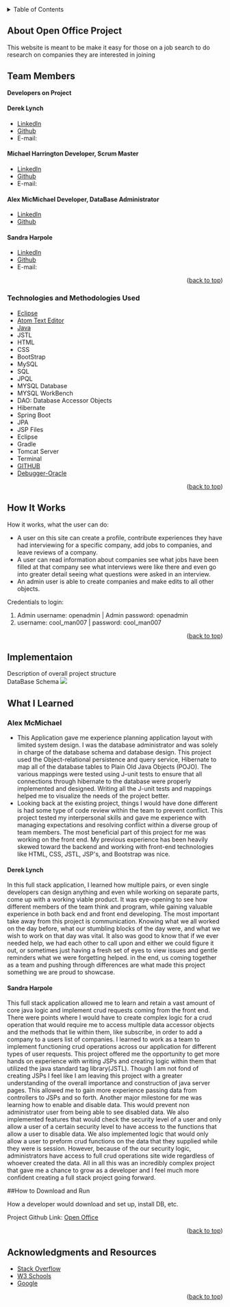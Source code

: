 
<!-- PROJECT LOGO -->

<!-- TABLE OF CONTENTS -->

<details>
  <summary>Table of Contents</summary>
  <ul>
    <li>
      <a href="#about-the-project">About Open Office</a>
  </ul>
      <ul>
        <li><a href="#technologies-used">Technologies Used</a></li>
      </ul>
    </li>
  <ul>
    <li><a href="#howitworks">How It Works</a></li>
  </ul>  
  <ul>
    <li><a href="#contact">Contact</a></li>
  </ul>

  <ul>
    <li><a href="#acknowledgments">Acknowledgments</a></li>
    </ul>

</details>

<!-- ABOUT THE PROJECT -->

## About Open Office Project


<p>
This website is meant to be make it easy for those on a job search to do research on companies they are interested in joining
 </p>

 ## Team Members

 <strong>Developers on Project</strong>

 <h4>Derek Lynch</h4>
 <ul>
 <li>
 <a href="">
 LinkedIn
 </a>
 </li>
 <li><a href="https://github.com/">Github</a></li>
 <li> E-mail:</li>
 </ul>
 <h4>Michael Harrington Developer, Scrum Master</h4>
 <ul>
 <li>
 <a href="">
 LinkedIn
 </a>
 </li>
 <li><a href="https://github.com/">Github</a></li>
 <li> E-mail:</li>
 </ul>
 <h4>Alex MicMichael Developer, DataBase Administrator</h4>
 <ul>
 <li>
 <a href="https://www.linkedin.com/in/alexander-mcmichael-8812aa138/">
 LinkedIn
 </a>
 </li>
 <li><a href="https://github.com/amcmike3">Github</a></li>
 </ul>
 <h4>Sandra Harpole</h4>
 <ul>
 <li>
 <a href="https://www.linkedin.com/in/sandra-harpole/">
 LinkedIn
 </a>
 </li>
 <li><a href="https://github.com/SandraLeAnn">Github</a></li>
 <li> E-mail:</li>
 </ul>

<p align="right">(<a href="#top">back to top</a>)</p>

### Technologies and Methodologies Used

-   [Eclipse](https://spring.io/tools)
-   [Atom Text Editor](https://atom.io/)
-   [Java](https://www.java.com/en/)
-   JSTL
-   HTML
-   CSS
-   BootStrap
-   MySQL
-   SQL
-   JPQL
-   MYSQL Database
-   MYSQL WorkBench
-   DAO: Database Accessor Objects
-   Hibernate
-   Spring Boot
-   JPA
-   JSP Files
-   Eclipse
-   Gradle
-   Tomcat Server
-   Terminal
-   [GITHUB](https://github.com)
-   [Debugger-Oracle](https://docs.oracle.com/javase/7/docs/technotes/tools/windows/jdb.html)  

<p align="right">(<a href="#top">back to top</a>)</p>

## How It Works

<p>
How it works, what the user can do:

- A user on this site can create a profile, contribute experiences they have had interviewing for a specific company, add jobs to companies, and leave reviews of a company.
- A user can read information about companies see what jobs have been filled at that company see what interviews were like there and even go into greater detail seeing what questions were asked in an interview.
- An admin user is able to create companies and make edits to all other objects.




</P>
Credentials to login:
<ol>
<li>
Admin username: openadmin | Admin password: openadmin
<li>
username: cool_man007 | password: cool_man007
</li>
</ol>
<p align="right">(<a href="#top">back to top</a>)</p>

## Implementaion

<p>
Description of overall project structure
<br/>
DataBase Schema
<img src="https://github.com/mdharr/MidtermProject/blob/main/DB/openofficediagram.png"/>
 </p>

## What I Learned

### Alex McMichael
- This Application gave me experience planning application layout with limited system design. I was the database administrator and was solely in charge of the database schema and database design. This project used the Object-relational persistence and query service, Hibernate to map all of the database tables to Plain Old Java Objects (POJO). The various mappings were tested using J-unit tests to ensure that all connections through hibernate to the database were properly implemented and designed. Writing all the J-unit tests and mappings helped me to visualize the needs of the project better.
- Looking back at the existing project, things I would have done different is had some type of code review within the team to prevent conflict. This project tested my interpersonal skills and gave me experience with managing expectations and resolving conflict within a diverse group of team members. The most beneficial part of this project for me was working on the front end. My previous experience has been heavily skewed toward the backend and working with front-end technologies like HTML, CSS, JSTL, JSP's, and Bootstrap was nice.

#### Derek Lynch
In this full stack application, I learned how multiple pairs, or even single developers can design anything and even while working on separate parts, come up with a working viable product. It was eye-opening to see how different members of the team think and program, while gaining valuable experience in both back end and front end developing. The most important take away from this project is communication. Knowing what we all worked on the day before, what our stumbling blocks of the day were, and what we wish to work on that day was vital. It also was good to know that if we ever needed help, we had each other to call upon and either we could figure it out, or sometimes just having a fresh set of eyes to view issues and gentle reminders what we were forgetting helped.
in the end, us coming together as a team and pushing through differences are what made this project something we are proud to showcase.

#### Sandra Harpole
<p>
This full stack application allowed me to learn and retain a vast amount of core java logic and implement crud requests coming from the front end. There were points where I would have to create complex logic for a crud operation that would require me to access multiple data accessor objects and the methods that lie within them, like subscribe,  in order to add a company to a users list of companies. I learned to work as a team to implement functioning crud operations across our application for different types of user requests.
This project offered me the opportunity to get more hands on experience with writing JSPs and creating logic within them that utilized the java standard tag library(JSTL). Though I am not fond of creating JSPs I feel like I am leaving this project with a greater understanding of the overall importance and construction of java server pages. This allowed me to gain more experience passing data from controllers to JSPs and so forth.  
Another major milestone for me was learning how to enable and disable data. This would prevent non administrator user from being able to see disabled data. We also implemented features that would check the security level of a user and only allow a user of a certain security level to have access to the functions that allow a user to disable data. We also implemented logic that would only allow a user to preform crud functions on the data that they supplied while they were is session. However, because of the our security logic, administrators have access to full crud operations site wide regardless of whoever created the data.
All in all this was an incredibly complex project that gave me a chance to grow as a developer and I feel much more confident creating a full stack project going forward.
<p>


##How to Download and Run

<p>
How a developer would download and set up, install DB, etc.
</p>



Project Github Link: [Open Office](https://github.com/mdharr/MidtermProject)

<p align="right">(<a href="#top">back to top</a>)</p>

<!-- ACKNOWLEDGMENTS -->

## Acknowledgments and Resources


-   [Stack Overflow](https://stackoverflow.com/)
-   [W3 Schools](https://www.w3schools.com/)
-   [Google](https://www.google.com/)
<p align="right">(<a href="#top">back to top</a>)</p>
